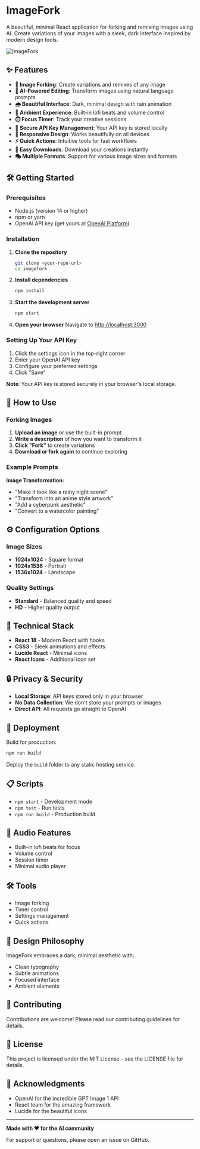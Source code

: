 # ImageFork

A beautiful, minimal React application for forking and remixing images using AI. Create variations of your images with a sleek, dark interface inspired by modern design tools.

![ImageFork](https://via.placeholder.com/800x400/0F0F0F/ffffff?text=ImageFork)

## ✨ Features

- **🔄 Image Forking**: Create variations and remixes of any image
- **🎨 AI-Powered Editing**: Transform images using natural language prompts
- **🌧️ Beautiful Interface**: Dark, minimal design with rain animation
- **🎵 Ambient Experience**: Built-in lofi beats and volume control
- **⏱️ Focus Timer**: Track your creative sessions
- **🔐 Secure API Key Management**: Your API key is stored locally
- **📱 Responsive Design**: Works beautifully on all devices
- **⚡ Quick Actions**: Intuitive tools for fast workflows
- **💾 Easy Downloads**: Download your creations instantly
- **🎭 Multiple Formats**: Support for various image sizes and formats

## 🛠️ Getting Started

### Prerequisites

- Node.js (version 14 or higher)
- npm or yarn
- OpenAI API key (get yours at [OpenAI Platform](https://platform.openai.com/account/api-keys))

### Installation

1. **Clone the repository**
   ```bash
   git clone <your-repo-url>
   cd imagefork
   ```

2. **Install dependencies**
   ```bash
   npm install
   ```

3. **Start the development server**
   ```bash
   npm start
   ```

4. **Open your browser**
   Navigate to [http://localhost:3000](http://localhost:3000)

### Setting Up Your API Key

1. Click the settings icon in the top-right corner
2. Enter your OpenAI API key
3. Configure your preferred settings
4. Click "Save"

**Note**: Your API key is stored securely in your browser's local storage.

## 🎯 How to Use

### Forking Images
1. **Upload an image** or use the built-in prompt
2. **Write a description** of how you want to transform it
3. **Click "Fork"** to create variations
4. **Download or fork again** to continue exploring

### Example Prompts

**Image Transformation:**
- "Make it look like a rainy night scene"
- "Transform into an anime style artwork"
- "Add a cyberpunk aesthetic"
- "Convert to a watercolor painting"

## ⚙️ Configuration Options

### Image Sizes
- **1024x1024** - Square format
- **1024x1536** - Portrait
- **1536x1024** - Landscape

### Quality Settings
- **Standard** - Balanced quality and speed
- **HD** - Higher quality output

## 🎨 Technical Stack

- **React 18** - Modern React with hooks
- **CSS3** - Sleek animations and effects
- **Lucide React** - Minimal icons
- **React Icons** - Additional icon set

## 🔒 Privacy & Security

- **Local Storage**: API keys stored only in your browser
- **No Data Collection**: We don't store your prompts or images
- **Direct API**: All requests go straight to OpenAI

## 🚀 Deployment

Build for production:

```bash
npm run build
```

Deploy the `build` folder to any static hosting service.

## 📋 Scripts

- `npm start` - Development mode
- `npm test` - Run tests
- `npm run build` - Production build

## 🎵 Audio Features

- Built-in lofi beats for focus
- Volume control
- Session timer
- Minimal audio player

## 🛠️ Tools

- Image forking
- Timer control
- Settings management
- Quick actions

## 🌈 Design Philosophy

ImageFork embraces a dark, minimal aesthetic with:
- Clean typography
- Subtle animations
- Focused interface
- Ambient elements

## 🤝 Contributing

Contributions are welcome! Please read our contributing guidelines for details.

## 📄 License

This project is licensed under the MIT License - see the LICENSE file for details.

## 🙏 Acknowledgments

- OpenAI for the incredible GPT Image 1 API
- React team for the amazing framework
- Lucide for the beautiful icons

---

**Made with ❤️ for the AI community**

For support or questions, please open an issue on GitHub.
